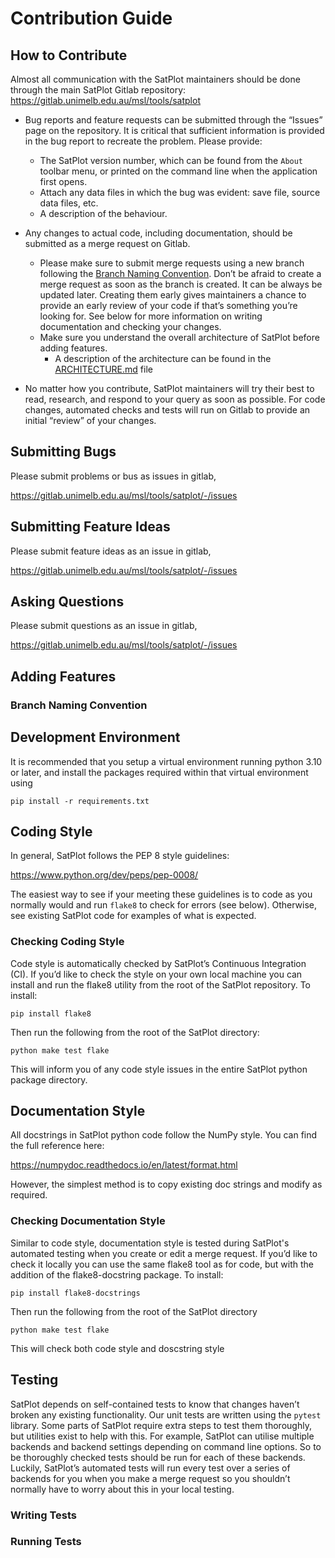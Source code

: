 # Contribution Guide

## How to Contribute
Almost all communication with the SatPlot maintainers should be done through the main SatPlot Gitlab repository: https://gitlab.unimelb.edu.au/msl/tools/satplot

- Bug reports and feature requests can be submitted through the “Issues” page on the repository. It is critical that sufficient information is provided in the bug report to recreate the problem. Please provide:
  - The SatPlot version number, which can be found from the `About` toolbar menu, or printed on the command line when the application first opens.
  - Attach any data files in which the bug was evident: save file, source data files, etc.
  - A description of the behaviour.

- Any changes to actual code, including documentation, should be submitted as a merge request on Gitlab.
  - Please make sure to submit merge requests using a new branch following the [Branch Naming Convention](#branch-naming-convention). Don’t be afraid to create a merge request as soon as the branch is created. It can be always be updated later. Creating them early gives maintainers a chance to provide an early review of your code if that’s something you’re looking for. See below for more information on writing documentation and checking your changes.
  - Make sure you understand the overall architecture of SatPlot before adding features.
	- A description of the architecture can be found in the [ARCHITECTURE.md](https://gitlab.unimelb.edu.au/msl/tools/satplot/-/blob/main/ARCHITECTURE.md) file

- No matter how you contribute, SatPlot maintainers will try their best to read, research, and respond to your query as soon as possible. For code changes, automated checks and tests will run on Gitlab to provide an initial “review” of your changes.

## Submitting Bugs
Please submit problems or bus as issues in gitlab,

https://gitlab.unimelb.edu.au/msl/tools/satplot/-/issues

## Submitting Feature Ideas
Please submit feature ideas as an issue in gitlab, 

https://gitlab.unimelb.edu.au/msl/tools/satplot/-/issues

## Asking Questions
Please submit questions as an issue in gitlab,

https://gitlab.unimelb.edu.au/msl/tools/satplot/-/issues

## Adding Features
### Branch Naming Convention

## Development Environment
It is recommended that you setup a virtual environment running python 3.10 or later, and install the packages required within that virtual environment using
```
pip install -r requirements.txt
```

## Coding Style
In general, SatPlot follows the PEP 8 style guidelines:

https://www.python.org/dev/peps/pep-0008/

The easiest way to see if your meeting these guidelines is to code as you normally would and run `flake8` to check for errors (see below). Otherwise, see existing SatPlot code for examples of what is expected.


### Checking Coding Style
Code style is automatically checked by SatPlot’s Continuous Integration (CI). If you’d like to check the style on your own local machine you can install and run the flake8 utility from the root of the SatPlot repository. To install:
```
pip install flake8
```
Then run the following from the root of the SatPlot directory:
```
python make test flake
```
This will inform you of any code style issues in the entire SatPlot python package directory.

## Documentation Style
All docstrings in SatPlot python code follow the NumPy style. You can find the full reference here:

https://numpydoc.readthedocs.io/en/latest/format.html

However, the simplest method is to copy existing doc strings and modify as required.

### Checking Documentation Style
Similar to code style, documentation style is tested during SatPlot's automated testing when you create or edit a merge request. If you’d like to check it locally you can use the same flake8 tool as for code, but with the addition of the flake8-docstring package. To install:
```
pip install flake8-docstrings
```
Then run the following from the root of the SatPlot directory
```
python make test flake
```
This will check both code style and doscstring style


## Testing
SatPlot depends on self-contained tests to know that changes haven’t broken any existing functionality. Our unit tests are written using the `pytest` library. Some parts of SatPlot require extra steps to test them thoroughly, but utilities exist to help with this. For example, SatPlot can utilise multiple backends and backend settings depending on command line options. So to be thoroughly checked tests should be run for each of these backends. Luckily, SatPlot’s automated tests will run every test over a series of backends for you when you make a merge request so you shouldn’t normally have to worry about this in your local testing.

### Writing Tests

### Running Tests